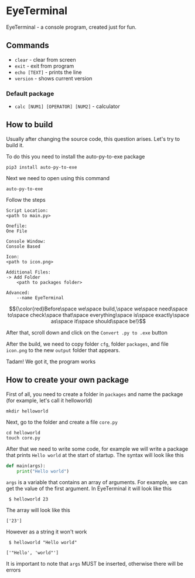 # EyeTerminal
EyeTerminal - a console program, created just for fun.

## Commands
- `clear` - clear from screen
- `exit` - exit from program
- `echo [TEXT]` - prints the line
- `version` - shows current version
### Default package
- `calc [NUM1] [OPERATOR] [NUM2]` - calculator

## How to build
Usually after changing the source code, this question arises. Let's try to build it.

To do this you need to install the auto-py-to-exe package
```
pip3 install auto-py-to-exe
```
Next we need to open using this command
```
auto-py-to-exe
```
Follow the steps
```
Script Location:
<path to main.py>

Onefile:
One File

Console Window:
Console Based

Icon:
<path to icon.png>

Additional Files:
-> Add Folder
    <path to packages folder>

Advanced:
    --name EyeTerminal
```
$${\color{red}Before\space we\space build,\space we\space need\space to\space check\space that\space everything\space is\space exactly\space as\space it\space should\space be!}$$

After that, scroll down and click on the `Convert .py to .exe` button

After the build, we need to copy folder `cfg`, folder `packages`, and file `icon.png` to the new `output` folder that appears.

Tadam! We got it, the program works

## How to create your own package
First of all, you need to create a folder in `packages` and name the package (for example, let's call it helloworld)
```
mkdir helloworld
```
Next, go to the folder and create a file `core.py`
```
cd helloworld
touch core.py
```
After that we need to write some code, for example we will write a package that prints `Hello world` at the start of startup. The syntax will look like this
``` python
def main(args):
    print("Hello world")
```
`args` is a variable that contains an array of arguments.
For example, we can get the value of the first argument.
In EyeTerminal it will look like this
```
 $ helloworld 23
```
The array will look like this
```
['23']
```
However as a string it won't work
```
 $ helloworld "Hello world"
```
```
['"Hello', 'world"']
```
It is important to note that `args` MUST be inserted, otherwise there will be errors